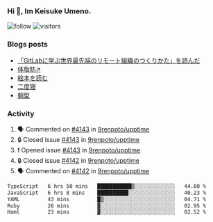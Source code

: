 ### Hi 👋, Im Keisuke Umeno.

<!--
**9renpoto/9renpoto** is a ✨ _special_ ✨ repository because its `README.md` (this file) appears on your GitHub profile.

Here are some ideas to get you started:

- 🔭 I’m currently working on ...
- 🌱 I’m currently learning ...
- 👯 I’m looking to collaborate on ...
- 🤔 I’m looking for help with ...
- 💬 Ask me about ...
- 📫 How to reach me: ...
- 😄 Pronouns: ...
- ⚡ Fun fact: ...
-->

![follow](https://img.shields.io/github/followers/9renpoto?label=Follow&style=social)
![visitors](https://komarev.com/ghpvc/?username=9renpoto&label=Profile%20views&color=0e75b6&style=flat)

### Blogs posts

<!-- BLOG-POST-LIST:START -->
- [「GitLabに学ぶ世界最先端のリモート組織のつくりかた」を読んだ](https://9renpoto.win/entry/2024/09/10/remote_organization)
- [体脂肪↗](https://9renpoto.win/entry/2024/08/12/gaining_fat)
- [絵本を読む](https://9renpoto.win/entry/2024/07/26/picture_book)
- [二度寝](https://9renpoto.win/entry/2024/07/18/going_back_to_sleep)
- [朝型](https://9renpoto.win/entry/2024/05/29/im-an-early)
<!-- BLOG-POST-LIST:END -->

### Activity

<!--START_SECTION:activity-->
1. 🗣 Commented on [#4143](https://github.com/9renpoto/upptime/issues/4143#issuecomment-2461365212) in [9renpoto/upptime](https://github.com/9renpoto/upptime)
2. 🔒 Closed issue [#4143](https://github.com/9renpoto/upptime/issues/4143) in [9renpoto/upptime](https://github.com/9renpoto/upptime)
3. ❗ Opened issue [#4143](https://github.com/9renpoto/upptime/issues/4143) in [9renpoto/upptime](https://github.com/9renpoto/upptime)
4. 🔒 Closed issue [#4142](https://github.com/9renpoto/upptime/issues/4142) in [9renpoto/upptime](https://github.com/9renpoto/upptime)
5. 🗣 Commented on [#4142](https://github.com/9renpoto/upptime/issues/4142#issuecomment-2461267232) in [9renpoto/upptime](https://github.com/9renpoto/upptime)
<!--END_SECTION:activity-->

<!--START_SECTION:waka-->

```txt
TypeScript   6 hrs 50 mins   ███████████▒░░░░░░░░░░░░░   44.80 %
JavaScript   6 hrs 8 mins    ██████████░░░░░░░░░░░░░░░   40.23 %
YAML         43 mins         █▒░░░░░░░░░░░░░░░░░░░░░░░   04.71 %
Ruby         26 mins         ▓░░░░░░░░░░░░░░░░░░░░░░░░   02.95 %
Haml         23 mins         ▓░░░░░░░░░░░░░░░░░░░░░░░░   02.52 %
```

<!--END_SECTION:waka-->

